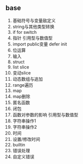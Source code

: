 ## base
1. 基础符号与变量敌定义
2. string与其他类型转换
3. if for switch
4. 指针 引用型与数值型
5. import public变量 defer init
6. 位运算
7. 输入
8. struct
9. list slice
10. 变动slice
11. 动态数组与追加
12. range遍历
13. map
14. map删除
15. 匿名函数
16. 闭包 
17. 函数对参数的影响 引用型与数值型
18. 字符串操作1
19. 字符串操作2
20. 时间
21. 设置/修改时间
22. builtin
23. 错误处理
24. 自定义错误
